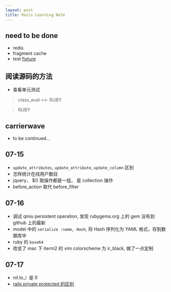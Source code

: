 ```yaml
---
layout: post
title: Rails Learning Note 
---
```


## need to be done

- redis
- fragment cache
- test  [fixture](http://api.rubyonrails.org/classes/ActiveRecord/FixtureSet.html)

## 阅读源码的方法

- 查看单元测试

> class_eval <<- RUBY

> RUBY


## carrierwave

- to be continued...

## 07-15

- `update_attributes`, `update_attribute`, `update_column` 区别
- 怎样统计在线用户数目
- jquery， $() 取操作都是一组， 是 collection 操作
- before_action 取代 before_filter

## 07-16
- 调试 qiniu persistent operation, 发现 rubygems.org 上的 gem 没有到 github 上的最新
- model 中的 `serialize :name, Hash`, 将 Hash 序列化为 YAML 格式，存到数据库中
- ruby 的 `base64`
- 改变了 mac 下 iterm2 的 vim colorscheme 为 ir_black, 做了一点定制

## 07-17
- nil.to_i  是 0
- [rails private protected
  的区别](http://stackoverflow.com/questions/3534449/why-does-ruby-have-both-private-and-protected-methods)
